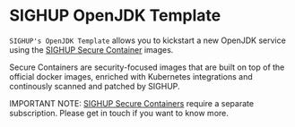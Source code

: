 # SIGHUP OpenJDK Template

`SIGHUP's OpenJDK Template` allows you to kickstart a new OpenJDK service using the [SIGHUP Secure Container](https://sighup.io/secure-containers/) images.

Secure Containers are security-focused images that are built on top of the official docker images, enriched with Kubernetes integrations and continously scanned and patched by SIGHUP.

IMPORTANT NOTE: [SIGHUP Secure Containers](https://sighup.io/secure-containers/) require a separate subscription. Please get in touch if you want to know more.
